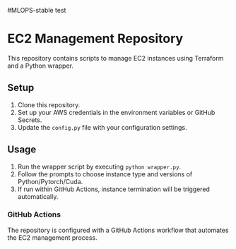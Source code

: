 #MLOPS-stable test

# EC2 Management Repository

This repository contains scripts to manage EC2 instances using Terraform and a Python wrapper.

## Setup

1. Clone this repository.
2. Set up your AWS credentials in the environment variables or GitHub Secrets.
3. Update the `config.py` file with your configuration settings.

## Usage

1. Run the wrapper script by executing `python wrapper.py`.
2. Follow the prompts to choose instance type and versions of Python/Pytorch/Cuda.
3. If run within GitHub Actions, instance termination will be triggered automatically.

### GitHub Actions

The repository is configured with a GitHub Actions workflow that automates the EC2 management process.


